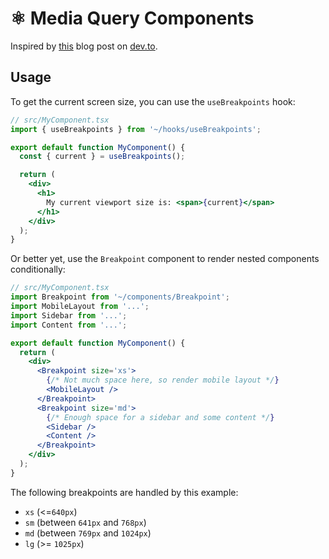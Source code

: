 # ⚛️ Media Query Components

Inspired by [this](https://dev.to/justincy/4-patterns-for-responsive-props-in-react-39ak) blog post on [dev.to](https://dev.to).

## Usage

To get the current screen size, you can use the `useBreakpoints` hook:

```jsx
// src/MyComponent.tsx
import { useBreakpoints } from '~/hooks/useBreakpoints';

export default function MyComponent() {
  const { current } = useBreakpoints();

  return (
    <div>
      <h1>
        My current viewport size is: <span>{current}</span>
      </h1>
    </div>
  );
}
```

Or better yet, use the `Breakpoint` component to render nested components conditionally:

```jsx
// src/MyComponent.tsx
import Breakpoint from '~/components/Breakpoint';
import MobileLayout from '...';
import Sidebar from '...';
import Content from '...';

export default function MyComponent() {
  return (
    <div>
      <Breakpoint size='xs'>
        {/* Not much space here, so render mobile layout */}
        <MobileLayout />
      </Breakpoint>
      <Breakpoint size='md'>
        {/* Enough space for a sidebar and some content */}
        <Sidebar />
        <Content />
      </Breakpoint>
    </div>
  );
}
```

The following breakpoints are handled by this example:

- `xs` (<=`640px`)
- `sm` (between `641px` and `768px`)
- `md` (between `769px` and `1024px`)
- `lg` (>= `1025px`)
